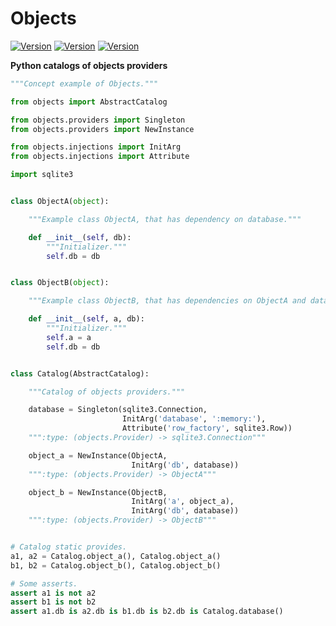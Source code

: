 Objects
=======

[![Version](https://img.shields.io/pypi/v/Objects.svg)](https://pypi.python.org/pypi/Objects)
[![Version](https://img.shields.io/pypi/dm/Objects.svg)](https://pypi.python.org/pypi/Objects)
[![Version](https://img.shields.io/pypi/l/Objects.svg)](https://pypi.python.org/pypi/Objects)

**Python catalogs of objects providers**

```python
"""Concept example of Objects."""

from objects import AbstractCatalog

from objects.providers import Singleton
from objects.providers import NewInstance

from objects.injections import InitArg
from objects.injections import Attribute

import sqlite3


class ObjectA(object):

    """Example class ObjectA, that has dependency on database."""

    def __init__(self, db):
        """Initializer."""
        self.db = db


class ObjectB(object):

    """Example class ObjectB, that has dependencies on ObjectA and database."""

    def __init__(self, a, db):
        """Initializer."""
        self.a = a
        self.db = db


class Catalog(AbstractCatalog):

    """Catalog of objects providers."""

    database = Singleton(sqlite3.Connection,
                         InitArg('database', ':memory:'),
                         Attribute('row_factory', sqlite3.Row))
    """:type: (objects.Provider) -> sqlite3.Connection"""

    object_a = NewInstance(ObjectA,
                           InitArg('db', database))
    """:type: (objects.Provider) -> ObjectA"""

    object_b = NewInstance(ObjectB,
                           InitArg('a', object_a),
                           InitArg('db', database))
    """:type: (objects.Provider) -> ObjectB"""


# Catalog static provides.
a1, a2 = Catalog.object_a(), Catalog.object_a()
b1, b2 = Catalog.object_b(), Catalog.object_b()

# Some asserts.
assert a1 is not a2
assert b1 is not b2
assert a1.db is a2.db is b1.db is b2.db is Catalog.database()
```
